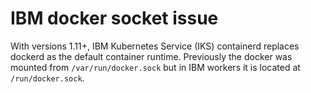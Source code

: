 # IBM docker socket issue

With versions 1.11+, IBM Kubernetes Service (IKS) containerd replaces dockerd as the default container runtime. Previously the docker was mounted from `/var/run/docker.sock` but in IBM workers it is located at `/run/docker.sock`.